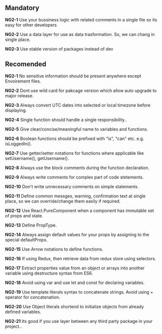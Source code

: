 ## Mandatory 

**NG2-1** Use your bussiness logic with related comments in a single file so its easy for other developers

**NG2-2** Use a data layer for use as data trasformation. So, we can chang in single place.

**NG2-3** Use stable version of packages instead of dev 


## Recomended

**NG2-1** No sensitive information should be present anywhere except Envoirement files.

**NG2-2** Dont use wild card for pakcage version which allow auto upgrade to major release.

**NG2-3** Always convert UTC dates into selected or local timezone before displaying.

**NG2-4** Single function should handle a single responsibility..

**NG2-5** Give clear/concise/meaningful name to variables and functions.

**NG2-6** Boolean functions should be prefixed with "is", "can" etc. e.g. isLoggedIn().

**NG2-7** Use getter/setter notations for functions where applicable like setUsername(), getUsername().

**NG2-8** Always use the block comments during the function declaration.

**NG2-9** Always write comments for complex part of code stetements.

**NG2-10** Don't write unnecessary comments on simple statements.

**NG2-11** Define common messges, warning, confirmation text at single place, so we can override/change them easily if required.

**NG2-12** Use React.PureComponent when a component has immutable set of props and state.

**NG2-13** Define PropType.

**NG2-14** Always assign default values for your props by assigning to the special defaultProps.

**NG2-15** Use Arrow notations to define functions.

**NG2-16** If using Redux, then retrieve data from redux store using selectors.

**NG2-17** Extract properties value from an object or arrays into another variable using destructure syntax from ES6.

**NG2-18** Avoid using var and use let and const for declaring variables.

**NG2-19** Use template literals syntax to concatenate strings. Avoid using + operator for concatenation.

**NG2-20** Use Object literals shortend to initialize objects from already defined variables.

**NG2-21** Its good if you use layer between any third party package in your project..
